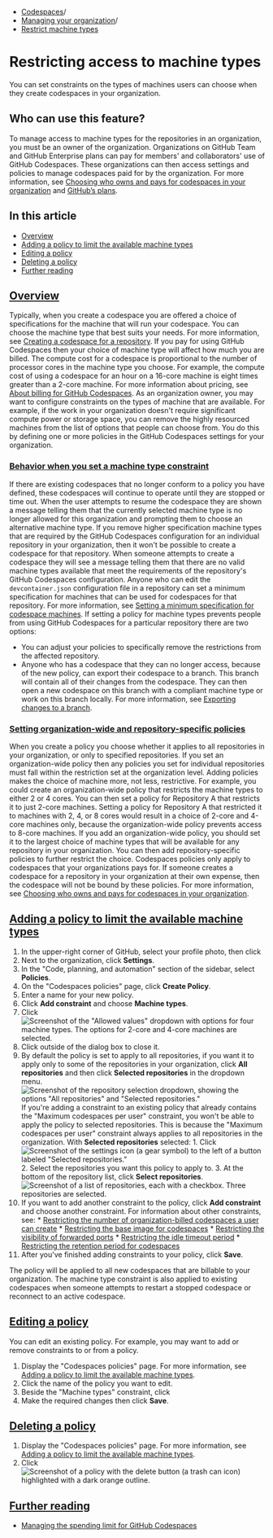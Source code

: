   * [Codespaces](https://docs.github.com/en/codespaces "Codespaces")/
  * [Managing your organization](https://docs.github.com/en/codespaces/managing-codespaces-for-your-organization "Managing your organization")/
  * [Restrict machine types](https://docs.github.com/en/codespaces/managing-codespaces-for-your-organization/restricting-access-to-machine-types "Restrict machine types")


# Restricting access to machine types
You can set constraints on the types of machines users can choose when they create codespaces in your organization.
## Who can use this feature?
To manage access to machine types for the repositories in an organization, you must be an owner of the organization.
Organizations on GitHub Team and GitHub Enterprise plans can pay for members' and collaborators' use of GitHub Codespaces. These organizations can then access settings and policies to manage codespaces paid for by the organization. For more information, see [Choosing who owns and pays for codespaces in your organization](https://docs.github.com/en/codespaces/managing-codespaces-for-your-organization/choosing-who-owns-and-pays-for-codespaces-in-your-organization#about-ownership-of-codespaces) and [GitHub’s plans](https://docs.github.com/en/get-started/learning-about-github/githubs-plans).
## In this article
  * [Overview](https://docs.github.com/en/codespaces/managing-codespaces-for-your-organization/restricting-access-to-machine-types#overview)
  * [Adding a policy to limit the available machine types](https://docs.github.com/en/codespaces/managing-codespaces-for-your-organization/restricting-access-to-machine-types#adding-a-policy-to-limit-the-available-machine-types)
  * [Editing a policy](https://docs.github.com/en/codespaces/managing-codespaces-for-your-organization/restricting-access-to-machine-types#editing-a-policy)
  * [Deleting a policy](https://docs.github.com/en/codespaces/managing-codespaces-for-your-organization/restricting-access-to-machine-types#deleting-a-policy)
  * [Further reading](https://docs.github.com/en/codespaces/managing-codespaces-for-your-organization/restricting-access-to-machine-types#further-reading)


## [Overview](https://docs.github.com/en/codespaces/managing-codespaces-for-your-organization/restricting-access-to-machine-types#overview)
Typically, when you create a codespace you are offered a choice of specifications for the machine that will run your codespace. You can choose the machine type that best suits your needs. For more information, see [Creating a codespace for a repository](https://docs.github.com/en/codespaces/developing-in-a-codespace/creating-a-codespace-for-a-repository#creating-a-codespace-for-a-repository).
If you pay for using GitHub Codespaces then your choice of machine type will affect how much you are billed. The compute cost for a codespace is proportional to the number of processor cores in the machine type you choose. For example, the compute cost of using a codespace for an hour on a 16-core machine is eight times greater than a 2-core machine. For more information about pricing, see [About billing for GitHub Codespaces](https://docs.github.com/en/billing/managing-billing-for-your-products/managing-billing-for-github-codespaces/about-billing-for-github-codespaces).
As an organization owner, you may want to configure constraints on the types of machine that are available. For example, if the work in your organization doesn't require significant compute power or storage space, you can remove the highly resourced machines from the list of options that people can choose from. You do this by defining one or more policies in the GitHub Codespaces settings for your organization.
### [Behavior when you set a machine type constraint](https://docs.github.com/en/codespaces/managing-codespaces-for-your-organization/restricting-access-to-machine-types#behavior-when-you-set-a-machine-type-constraint)
If there are existing codespaces that no longer conform to a policy you have defined, these codespaces will continue to operate until they are stopped or time out. When the user attempts to resume the codespace they are shown a message telling them that the currently selected machine type is no longer allowed for this organization and prompting them to choose an alternative machine type.
If you remove higher specification machine types that are required by the GitHub Codespaces configuration for an individual repository in your organization, then it won't be possible to create a codespace for that repository. When someone attempts to create a codespace they will see a message telling them that there are no valid machine types available that meet the requirements of the repository's GitHub Codespaces configuration.
Anyone who can edit the `devcontainer.json` configuration file in a repository can set a minimum specification for machines that can be used for codespaces for that repository. For more information, see [Setting a minimum specification for codespace machines](https://docs.github.com/en/codespaces/setting-up-your-project-for-codespaces/configuring-dev-containers/setting-a-minimum-specification-for-codespace-machines).
If setting a policy for machine types prevents people from using GitHub Codespaces for a particular repository there are two options:
  * You can adjust your policies to specifically remove the restrictions from the affected repository.
  * Anyone who has a codespace that they can no longer access, because of the new policy, can export their codespace to a branch. This branch will contain all of their changes from the codespace. They can then open a new codespace on this branch with a compliant machine type or work on this branch locally. For more information, see [Exporting changes to a branch](https://docs.github.com/en/codespaces/troubleshooting/exporting-changes-to-a-branch).


### [Setting organization-wide and repository-specific policies](https://docs.github.com/en/codespaces/managing-codespaces-for-your-organization/restricting-access-to-machine-types#setting-organization-wide-and-repository-specific-policies)
When you create a policy you choose whether it applies to all repositories in your organization, or only to specified repositories. If you set an organization-wide policy then any policies you set for individual repositories must fall within the restriction set at the organization level. Adding policies makes the choice of machine more, not less, restrictive.
For example, you could create an organization-wide policy that restricts the machine types to either 2 or 4 cores. You can then set a policy for Repository A that restricts it to just 2-core machines. Setting a policy for Repository A that restricted it to machines with 2, 4, or 8 cores would result in a choice of 2-core and 4-core machines only, because the organization-wide policy prevents access to 8-core machines.
If you add an organization-wide policy, you should set it to the largest choice of machine types that will be available for any repository in your organization. You can then add repository-specific policies to further restrict the choice.
Codespaces policies only apply to codespaces that your organizations pays for. If someone creates a codespace for a repository in your organization at their own expense, then the codespace will not be bound by these policies. For more information, see [Choosing who owns and pays for codespaces in your organization](https://docs.github.com/en/codespaces/managing-codespaces-for-your-organization/choosing-who-owns-and-pays-for-codespaces-in-your-organization).
## [Adding a policy to limit the available machine types](https://docs.github.com/en/codespaces/managing-codespaces-for-your-organization/restricting-access-to-machine-types#adding-a-policy-to-limit-the-available-machine-types)
  1. In the upper-right corner of GitHub, select your profile photo, then click 
  2. Next to the organization, click **Settings**.
  3. In the "Code, planning, and automation" section of the sidebar, select **Policies**.
  4. On the "Codespaces policies" page, click **Create Policy**.
  5. Enter a name for your new policy.
  6. Click **Add constraint** and choose **Machine types**.
  7. Click 
![Screenshot of the "Allowed values" dropdown with options for four machine types. The options for 2-core and 4-core machines are selected.](https://docs.github.com/assets/cb-59687/images/help/codespaces/edit-machine-constraint.png)
  8. Click outside of the dialog box to close it.
  9. By default the policy is set to apply to all repositories, if you want it to apply only to some of the repositories in your organization, click **All repositories** and then click **Selected repositories** in the dropdown menu.
![Screenshot of the repository selection dropdown, showing the options "All repositories" and "Selected repositories."](https://docs.github.com/assets/cb-48372/images/help/codespaces/selected-repositories.png)
If you're adding a constraint to an existing policy that already contains the "Maximum codespaces per user" constraint, you won't be able to apply the policy to selected repositories. This is because the "Maximum codespaces per user" constraint always applies to all repositories in the organization.
With **Selected repositories** selected:
    1. Click 
![Screenshot of the settings icon \(a gear symbol\) to the left of a button labeled "Selected repositories."](https://docs.github.com/assets/cb-7694/images/help/codespaces/policy-edit.png)
    2. Select the repositories you want this policy to apply to.
    3. At the bottom of the repository list, click **Select repositories**.
![Screenshot of a list of repositories, each with a checkbox. Three repositories are selected.](https://docs.github.com/assets/cb-53629/images/help/codespaces/policy-select-repos.png)
  10. If you want to add another constraint to the policy, click **Add constraint** and choose another constraint. For information about other constraints, see:
     * [Restricting the number of organization-billed codespaces a user can create](https://docs.github.com/en/codespaces/managing-codespaces-for-your-organization/restricting-the-number-of-organization-billed-codespaces-a-user-can-create)
     * [Restricting the base image for codespaces](https://docs.github.com/en/codespaces/managing-codespaces-for-your-organization/restricting-the-base-image-for-codespaces)
     * [Restricting the visibility of forwarded ports](https://docs.github.com/en/codespaces/managing-codespaces-for-your-organization/restricting-the-visibility-of-forwarded-ports)
     * [Restricting the idle timeout period](https://docs.github.com/en/codespaces/managing-codespaces-for-your-organization/restricting-the-idle-timeout-period)
     * [Restricting the retention period for codespaces](https://docs.github.com/en/codespaces/managing-codespaces-for-your-organization/restricting-the-retention-period-for-codespaces)
  11. After you've finished adding constraints to your policy, click **Save**.


The policy will be applied to all new codespaces that are billable to your organization. The machine type constraint is also applied to existing codespaces when someone attempts to restart a stopped codespace or reconnect to an active codespace.
## [Editing a policy](https://docs.github.com/en/codespaces/managing-codespaces-for-your-organization/restricting-access-to-machine-types#editing-a-policy)
You can edit an existing policy. For example, you may want to add or remove constraints to or from a policy.
  1. Display the "Codespaces policies" page. For more information, see [Adding a policy to limit the available machine types](https://docs.github.com/en/codespaces/managing-codespaces-for-your-organization/restricting-access-to-machine-types#adding-a-policy-to-limit-the-available-machine-types).
  2. Click the name of the policy you want to edit.
  3. Beside the "Machine types" constraint, click 
  4. Make the required changes then click **Save**.


## [Deleting a policy](https://docs.github.com/en/codespaces/managing-codespaces-for-your-organization/restricting-access-to-machine-types#deleting-a-policy)
  1. Display the "Codespaces policies" page. For more information, see [Adding a policy to limit the available machine types](https://docs.github.com/en/codespaces/managing-codespaces-for-your-organization/restricting-access-to-machine-types#adding-a-policy-to-limit-the-available-machine-types).
  2. Click 
![Screenshot of a policy with the delete button \(a trash can icon\) highlighted with a dark orange outline.](https://docs.github.com/assets/cb-9797/images/help/codespaces/policy-delete.png)


## [Further reading](https://docs.github.com/en/codespaces/managing-codespaces-for-your-organization/restricting-access-to-machine-types#further-reading)
  * [Managing the spending limit for GitHub Codespaces](https://docs.github.com/en/billing/managing-billing-for-your-products/managing-billing-for-github-codespaces/managing-the-spending-limit-for-github-codespaces)


